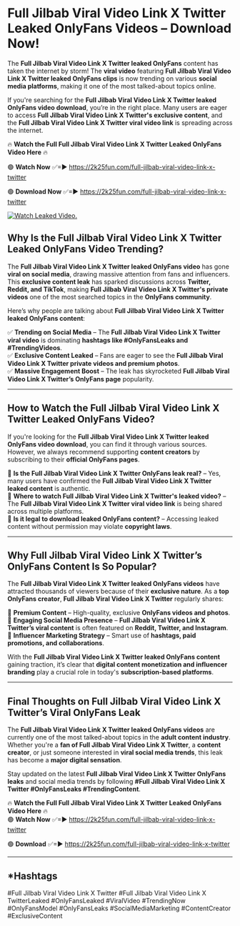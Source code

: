 # Full Jilbab Viral Video Link X Twitter Leaked OnlyFans Videos – Download Now!

The **Full Jilbab Viral Video Link X Twitter leaked OnlyFans** content has taken the internet by storm! The **viral video** featuring **Full Jilbab Viral Video Link X Twitter leaked OnlyFans clips** is now trending on various **social media platforms**, making it one of the most talked-about topics online.  

If you're searching for the **Full Jilbab Viral Video Link X Twitter leaked OnlyFans video download**, you’re in the right place. Many users are eager to access **Full Jilbab Viral Video Link X Twitter's exclusive content**, and the **Full Jilbab Viral Video Link X Twitter viral video link** is spreading across the internet.  

🔥 **Watch the Full Full Jilbab Viral Video Link X Twitter Leaked OnlyFans Video Here** 🔥  

🟢 **Watch Now** ✅=► https://2k25fun.com/full-jilbab-viral-video-link-x-twitter

🟢 **Download Now** ✅=► https://2k25fun.com/full-jilbab-viral-video-link-x-twitter

[![Watch Leaked Video.](https://miro.medium.com/v2/resize:fit:828/format:webp/1*cilzJN44JGOrTw9NJCrNHA.gif "Watch Leaked Video")](https://2k25fun.com/full-jilbab-viral-video-link-x-twitter)

## **Why Is the Full Jilbab Viral Video Link X Twitter Leaked OnlyFans Video Trending?**  

The **Full Jilbab Viral Video Link X Twitter leaked OnlyFans video** has gone **viral on social media**, drawing massive attention from fans and influencers. This **exclusive content leak** has sparked discussions across **Twitter, Reddit, and TikTok**, making **Full Jilbab Viral Video Link X Twitter's private videos** one of the most searched topics in the **OnlyFans community**.  

Here’s why people are talking about **Full Jilbab Viral Video Link X Twitter leaked OnlyFans content**:  

✅ **Trending on Social Media** – The **Full Jilbab Viral Video Link X Twitter viral video** is dominating **hashtags like #OnlyFansLeaks and #TrendingVideos**.  
✅ **Exclusive Content Leaked** – Fans are eager to see the **Full Jilbab Viral Video Link X Twitter private videos and premium photos**.  
✅ **Massive Engagement Boost** – The leak has skyrocketed **Full Jilbab Viral Video Link X Twitter’s OnlyFans page** popularity.  

---

## **How to Watch the Full Jilbab Viral Video Link X Twitter Leaked OnlyFans Video?**  

If you're looking for the **Full Jilbab Viral Video Link X Twitter leaked OnlyFans video download**, you can find it through various sources. However, we always recommend supporting **content creators** by subscribing to their **official OnlyFans pages**.  

🔹 **Is the Full Jilbab Viral Video Link X Twitter OnlyFans leak real?** – Yes, many users have confirmed the **Full Jilbab Viral Video Link X Twitter leaked content** is authentic.  
🔹 **Where to watch Full Jilbab Viral Video Link X Twitter's leaked video?** – The **Full Jilbab Viral Video Link X Twitter viral video link** is being shared across multiple platforms.  
🔹 **Is it legal to download leaked OnlyFans content?** – Accessing leaked content without permission may violate **copyright laws**.  

---

## **Why Full Jilbab Viral Video Link X Twitter’s OnlyFans Content Is So Popular?**  

The **Full Jilbab Viral Video Link X Twitter leaked OnlyFans videos** have attracted thousands of viewers because of their **exclusive nature**. As a **top OnlyFans creator**, **Full Jilbab Viral Video Link X Twitter** regularly shares:  

📌 **Premium Content** – High-quality, exclusive **OnlyFans videos and photos**.  
📌 **Engaging Social Media Presence** – **Full Jilbab Viral Video Link X Twitter’s viral content** is often featured on **Reddit, Twitter, and Instagram**.  
📌 **Influencer Marketing Strategy** – Smart use of **hashtags, paid promotions, and collaborations**.  

With the **Full Jilbab Viral Video Link X Twitter leaked OnlyFans content** gaining traction, it’s clear that **digital content monetization and influencer branding** play a crucial role in today's **subscription-based platforms**.  

---

## **Final Thoughts on Full Jilbab Viral Video Link X Twitter’s Viral OnlyFans Leak**  

The **Full Jilbab Viral Video Link X Twitter leaked OnlyFans videos** are currently one of the most talked-about topics in the **adult content industry**. Whether you're a **fan of Full Jilbab Viral Video Link X Twitter**, a **content creator**, or just someone interested in **viral social media trends**, this leak has become a **major digital sensation**.  

Stay updated on the latest **Full Jilbab Viral Video Link X Twitter OnlyFans leaks** and social media trends by following **#Full Jilbab Viral Video Link X Twitter #OnlyFansLeaks #TrendingContent**.  

🔥 **Watch the Full Full Jilbab Viral Video Link X Twitter Leaked OnlyFans Video Here** 🔥  
🟢 **Watch Now** ✅=► https://2k25fun.com/full-jilbab-viral-video-link-x-twitter

🟢 **Download** ✅=► https://2k25fun.com/full-jilbab-viral-video-link-x-twitter

---

## *Hashtags
#Full Jilbab Viral Video Link X Twitter #Full Jilbab Viral Video Link X TwitterLeaked #OnlyFansLeaked #ViralVideo #TrendingNow #OnlyFansModel #OnlyFansLeaks #SocialMediaMarketing #ContentCreator #ExclusiveContent  